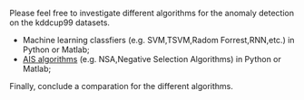 Please feel free to investigate different algorithms for the anomaly detection on the kddcup99 datasets.

* Machine learning classfiers (e.g. SVM,TSVM,Radom Forrest,RNN,etc.) in Python or Matlab;
* [AIS algorithms](http://www.artificial-immune-systems.org/algorithms.shtml) (e.g. NSA,Negative Selection Algorithms) in Python or Matlab;


Finally, conclude a comparation for the different algorithms.


